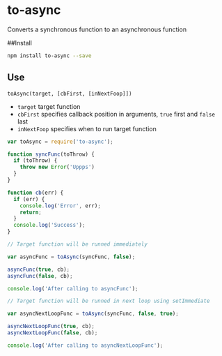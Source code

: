 # to-async
Converts a synchronous function to an asynchronous function

##Install
```sh
npm install to-async --save
```

## Use

``toAsync(target, [cbFirst, [inNextFoop]])``
* ``target`` target function
* ``cbFirst`` specifies callback position in arguments, ``true`` first and ``false`` last
* ``inNextFoop`` specifies when to run target function

```js
var toAsync = require('to-async');

function syncFunc(toThrow) {
  if (toThrow) {
    throw new Error('Uppps')
  }
}

function cb(err) {
  if (err) {
    console.log('Error', err);
    return;
  }
  console.log('Success');
}

// Target function will be runned immediately

var asyncFunc = toAsync(syncFunc, false);

asyncFunc(true, cb);
asyncFunc(false, cb);

console.log('After calling to asyncFunc');

// Target function will be runned in next loop using setImmediate

var asyncNextLoopFunc = toAsync(syncFunc, false, true);

asyncNextLoopFunc(true, cb);
asyncNextLoopFunc(false, cb);

console.log('After calling to asyncNextLoopFunc');
```
